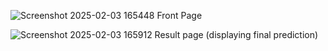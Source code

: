 ![Screenshot 2025-02-03 165448](https://github.com/user-attachments/assets/781c6178-f24e-4f94-a074-158387de55ef)
Front Page


![Screenshot 2025-02-03 165912](https://github.com/user-attachments/assets/f28f7916-e2c1-4b4a-a0f8-172784517439)
Result page (displaying final prediction)
